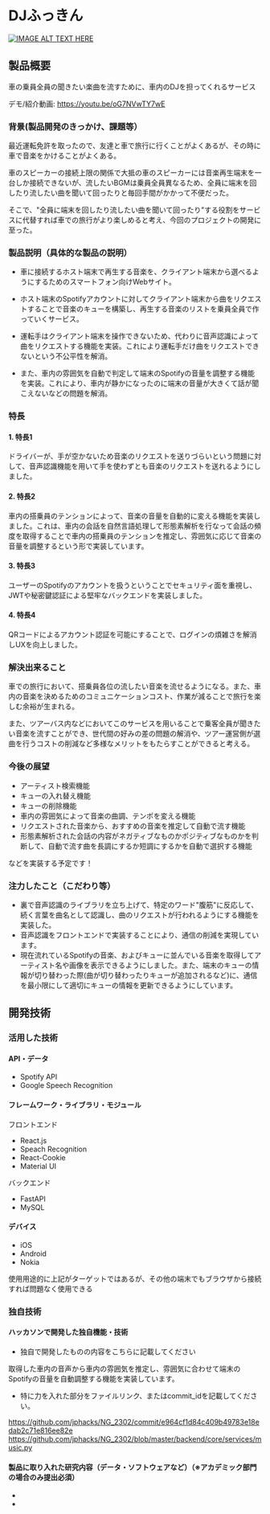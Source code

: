 # DJふっきん

[![IMAGE ALT TEXT HERE](https://jphacks.com/wp-content/uploads/2023/07/JPHACKS2023_ogp.png)](https://www.youtube.com/watch?v=yYRQEdfGjEg)

## 製品概要

車の乗員全員の聞きたい楽曲を流すために、車内のDJを担ってくれるサービス

デモ/紹介動画: https://youtu.be/oG7NVwTY7wE

### 背景(製品開発のきっかけ、課題等）

最近運転免許を取ったので、友達と車で旅行に行くことがよくあるが、その時に車で音楽をかけることがよくある。

車のスピーカーの接続上限の関係で大抵の車のスピーカーには音楽再生端末を一台しか接続できないが、流したいBGMは乗員全員異なるため、全員に端末を回したり流したい曲を聞いて回ったりと毎回手間がかかって不便だった。

そこで、"全員に端末を回したり流したい曲を聞いて回ったり"する役割をサービスに代替すれば車での旅行がより楽しめると考え、今回のプロジェクトの開発に至った。

### 製品説明（具体的な製品の説明）

* 車に接続するホスト端末で再生する音楽を、クライアント端末から選べるようにするためのスマートフォン向けWebサイト。

* ホスト端末のSpotifyアカウントに対してクライアント端末から曲をリクエストすることで音楽のキューを構築し、再生する音楽のリストを乗員全員で作っていくサービス。

* 運転手はクライアント端末を操作できないため、代わりに音声認識によって曲をリクエストする機能を実装。これにより運転手だけ曲をリクエストできないという不公平性を解消。

* また、車内の雰囲気を自動で判定して端末のSpotifyの音量を調整する機能を実装。これにより、車内が静かになったのに端末の音量が大きくて話が聞こえないなどの問題を解消。

### 特長
#### 1. 特長1

ドライバーが、手が空かないため音楽のリクエストを送りづらいという問題に対して、音声認識機能を用いて手を使わずとも音楽のリクエストを送れるようにしました。

#### 2. 特長2

車内の搭乗員のテンションによって、音楽の音量を自動的に変える機能を実装しました。これは、車内の会話を自然言語処理して形態素解析を行なって会話の頻度を取得することで車内の搭乗員のテンションを推定し、雰囲気に応じて音楽の音量を調整するという形で実装しています。

#### 3. 特長3

ユーザーのSpotifyのアカウントを扱うということでセキュリティ面を重視し、JWTや秘密鍵認証による堅牢なバックエンドを実装しました。

#### 4. 特長4

QRコードによるアカウント認証を可能にすることで、ログインの煩雑さを解消しUXを向上しました。

### 解決出来ること

車での旅行において、搭乗員各位の流したい音楽を流せるようになる。また、車内の音楽を決めるためのコミュニケーションコスト、作業が減ることで旅行を楽しむ余裕が生まれる。

また、ツアーバス内などにおいてこのサービスを用いることで乗客全員が聞きたい音楽を流すことができ、世代間の好みの差の問題の解消や、ツアー運営側が選曲を行うコストの削減など多様なメリットをもたらすことができると考える。

### 今後の展望

* アーティスト検索機能
* キューの入れ替え機能
* キューの削除機能
* 車内の雰囲気によって音楽の曲調、テンポを変える機能
* リクエストされた音楽から、おすすめの音楽を推定して自動で流す機能
* 形態素解析された会話の内容がネガティブなものかポジティブなものかを判断して、自動で流す曲を長調にするか短調にするかを自動で選択する機能

などを実装する予定です！

### 注力したこと（こだわり等）

* 裏で音声認識のライブラリを立ち上げて、特定のワード"腹筋"に反応して、続く言葉を曲名として認識し、曲のリクエストが行われるようにする機能を実装した。
* 音声認識をフロントエンドで実装することにより、通信の削減を実現しています。
* 現在流れているSpotifyの音楽、およびキューに並んでいる音楽を取得してアーティスト名や画像を表示できるようにしました。また、端末のキューの情報が切り替わった際(曲が切り替わったりキューが追加されるなど)に、通信を最小限にして適切にキューの情報を更新できるようにしています。

## 開発技術
### 活用した技術
#### API・データ

* Spotify API
* Google Speech Recognition

#### フレームワーク・ライブラリ・モジュール

フロントエンド
* React.js
* Speach Recognition
* React-Cookie
* Material UI

バックエンド
* FastAPI
* MySQL

#### デバイス

* iOS
* Android
* Nokia

使用用途的に上記がターゲットではあるが、その他の端末でもブラウザから接続すれば問題なく使用できる

### 独自技術
#### ハッカソンで開発した独自機能・技術

* 独自で開発したものの内容をこちらに記載してください

取得した車内の音声から車内の雰囲気を推定し、雰囲気に合わせて端末のSpotifyの音量を自動調整する機能を実装しています。

* 特に力を入れた部分をファイルリンク、またはcommit_idを記載してください。

https://github.com/jphacks/NG_2302/commit/e964cf1d84c409b49783e18edab2c71e816ee82e
https://github.com/jphacks/NG_2302/blob/master/backend/core/services/music.py

#### 製品に取り入れた研究内容（データ・ソフトウェアなど）（※アカデミック部門の場合のみ提出必須）
* 
* 
